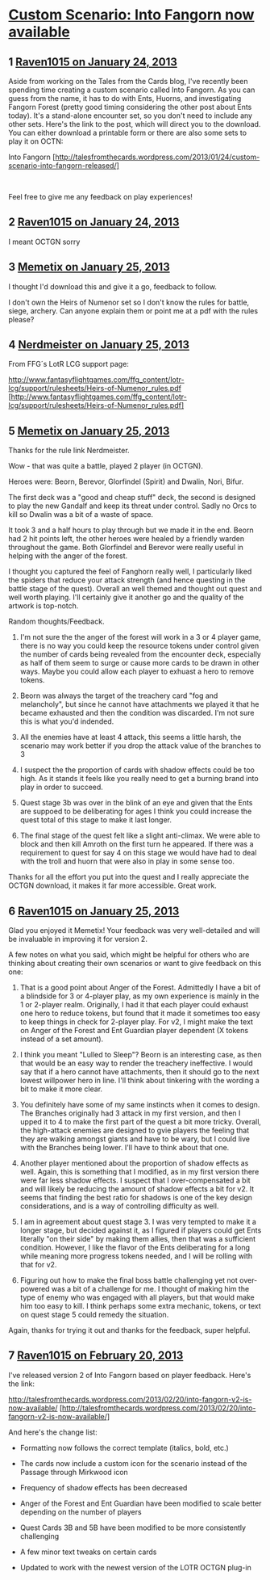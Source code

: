 # [Custom Scenario: Into Fangorn now available](https://community.fantasyflightgames.com/topic/78093-custom-scenario-into-fangorn-now-available/)

## 1 [Raven1015 on January 24, 2013](https://community.fantasyflightgames.com/topic/78093-custom-scenario-into-fangorn-now-available/?do=findComment&comment=753047)

Aside from working on the Tales from the Cards blog, I've recently been spending time creating a custom scenario called Into Fangorn. As you can guess from the name, it has to do with Ents, Huorns, and investigating Fangorn Forest (pretty good timing considering the other post about Ents today). It's a stand-alone encounter set, so you don't need to include any other sets. Here's the link to the post, which will direct you to the download. You can either download a printable form or there are also some sets to play it on OCTN:

Into Fangorn [http://talesfromthecards.wordpress.com/2013/01/24/custom-scenario-into-fangorn-released/]

 

Feel free to give me any feedback on play experiences!

## 2 [Raven1015 on January 24, 2013](https://community.fantasyflightgames.com/topic/78093-custom-scenario-into-fangorn-now-available/?do=findComment&comment=753050)

I meant OCTGN sorry

## 3 [Memetix on January 25, 2013](https://community.fantasyflightgames.com/topic/78093-custom-scenario-into-fangorn-now-available/?do=findComment&comment=753227)

I thought I'd download this and give it a go, feedback to follow.

I don't own the Heirs of Numenor set so I don't know the rules for battle, siege, archery. Can anyone explain them or point me at a pdf with the rules please?

## 4 [Nerdmeister on January 25, 2013](https://community.fantasyflightgames.com/topic/78093-custom-scenario-into-fangorn-now-available/?do=findComment&comment=753265)

From FFG´s LotR LCG support page:

http://www.fantasyflightgames.com/ffg_content/lotr-lcg/support/rulesheets/Heirs-of-Numenor_rules.pdf [http://www.fantasyflightgames.com/ffg_content/lotr-lcg/support/rulesheets/Heirs-of-Numenor_rules.pdf]

## 5 [Memetix on January 25, 2013](https://community.fantasyflightgames.com/topic/78093-custom-scenario-into-fangorn-now-available/?do=findComment&comment=753427)

Thanks for the rule link Nerdmeister.

Wow - that was quite a battle, played 2 player (in OCTGN).

Heroes were: Beorn, Berevor, Glorfindel (Spirit) and Dwalin, Nori, Bifur.

The first deck was a "good and cheap stuff" deck, the second is designed to play the new Gandalf and keep its threat under control. Sadly no Orcs to kill so Dwalin was a bit of a waste of space.

It took 3 and a half hours to play through but we made it in the end. Beorn had 2 hit points left, the other heroes were healed by a friendly warden throughout the game. Both Glorfindel and Berevor were really useful in helping with the anger of the forest.

I thought you captured the feel of Fanghorn really well, I particularly liked the spiders that reduce your attack strength (and hence questing in the battle stage of the quest). Overall an well themed and thought out quest and well worth playing. I'll certainly give it another go and the quality of the artwork is top-notch.

Random thoughts/Feedback.

1. I'm not sure the the anger of the forest will work in a 3 or 4 player game, there is no way you could keep the resource tokens under control given the number of cards being revealed from the encounter deck, especially as half of them seem to surge or cause more cards to be drawn in other ways. Maybe you could allow each player to exhuast a hero to remove tokens.

2. Beorn was always the target of the treachery card "fog and melancholy", but since he cannot have attachments we played it that he became exhausted and then the condition was discarded. I'm not sure this is what you'd indended.

3. All the enemies have at least 4 attack, this seems a little harsh, the scenario may work better if you drop the attack value of the branches to 3

4. I suspect the the proportion of cards with shadow effects could be too high. As it stands it feels like you really need to get a burning brand into play in order to succeed.

5. Quest stage 3b was over in the blink of an eye and given that the Ents are suppoed to be deliberating for ages I think you could increase the quest total of this stage to make it last longer.

6. The final stage of the quest felt like a slight anti-climax. We were able to block and then kill Amroth on the first turn he appeared. If there was a requirement to quest for say 4 on this stage we would have had to deal with the troll and huorn that were also in play in some sense too.

Thanks for all the effort you put into the quest and I really appreciate the OCTGN download, it makes it far more accessible. Great work.

## 6 [Raven1015 on January 25, 2013](https://community.fantasyflightgames.com/topic/78093-custom-scenario-into-fangorn-now-available/?do=findComment&comment=753458)

Glad you enjoyed it Memetix! Your feedback was very well-detailed and will be invaluable in improving it for version 2.

A few notes on what you said, which might be helpful for others who are thinking about creating their own scenarios or want to give feedback on this one:

1) That is a good point about Anger of the Forest. Admittedly I have a bit of a blindside for 3 or 4-player play, as my own experience is mainly in the 1 or 2-player realm. Originally, I had it that each player could exhaust one hero to reduce tokens, but found that it made it sometimes too easy to keep things in check for 2-player play. For v2, I might make the text on Anger of the Forest and Ent Guardian player dependent (X tokens instead of a set amount).

2) I think you meant "Lulled to Sleep"? Beorn is an interesting case, as then that would be an easy way to render the treachery ineffective. I would say that if a hero cannot have attachments, then it should go to the next lowest willpower hero in line. I'll think about tinkering with the wording a bit to make it more clear.

3) You definitely have some of my same instincts when it comes to design. The Branches originally had 3 attack in my first version, and then I upped it to 4 to make the first part of the quest a bit more tricky. Overall, the high-attack enemies are designed to gvie players the feeling that they are walking amongst giants and have to be wary, but I could live with the Branches being lower. I'll have to think about that one.

4) Another player mentioned about the proportion of shadow effects as well. Again, this is something that I modified, as in my first version there were far less shadow effects. I suspect that I over-compensated a bit and will likely be reducing the amount of shadow effects a bit for v2. It seems that finding the best ratio for shadows is one of the key design considerations, and is a way of controlling difficulty as well.

5) I am in agreement about quest stage 3. I was very tempted to make it a longer stage, but decided against it, as I figured if players could get Ents literally "on their side" by making them allies, then that was a sufficient condition. However, I like the flavor of the Ents deliberating for a long while meaning more progress tokens needed, and I will be rolling with that for v2.

6) Figuring out how to make the final boss battle challenging yet not over-powered was a bit of a challenge for me. I thought of making him the type of enemy who was engaged with all players, but that would make him too easy to kill. I think perhaps some extra mechanic, tokens, or text on quest stage 5 could remedy the situation.

Again, thanks for trying it out and thanks for the feedback, super helpful.

## 7 [Raven1015 on February 20, 2013](https://community.fantasyflightgames.com/topic/78093-custom-scenario-into-fangorn-now-available/?do=findComment&comment=765052)

I've released version 2 of Into Fangorn based on player feedback. Here's the link:

http://talesfromthecards.wordpress.com/2013/02/20/into-fangorn-v2-is-now-available/ [http://talesfromthecards.wordpress.com/2013/02/20/into-fangorn-v2-is-now-available/]

And here's the change list:

- Formatting now follows the correct template (italics, bold, etc.)

- The cards now include a custom icon for the scenario instead of the Passage through Mirkwood icon

- Frequency of shadow effects has been decreased

- Anger of the Forest and Ent Guardian have been modified to scale better depending on the number of players

- Quest Cards 3B and 5B have been modified to be more consistently challenging

- A few minor text tweaks on certain cards

- Updated to work with the newest version of the LOTR OCTGN plug-in

